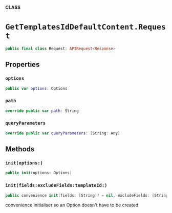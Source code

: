 **CLASS**

# `GetTemplatesIdDefaultContent.Request`

```swift
public final class Request: APIRequest<Response>
```

## Properties
### `options`

```swift
public var options: Options
```

### `path`

```swift
override public var path: String
```

### `queryParameters`

```swift
override public var queryParameters: [String: Any]
```

## Methods
### `init(options:)`

```swift
public init(options: Options)
```

### `init(fields:excludeFields:templateId:)`

```swift
public convenience init(fields: [String]? = nil, excludeFields: [String]? = nil, templateId: String)
```

convenience initialiser so an Option doesn't have to be created
